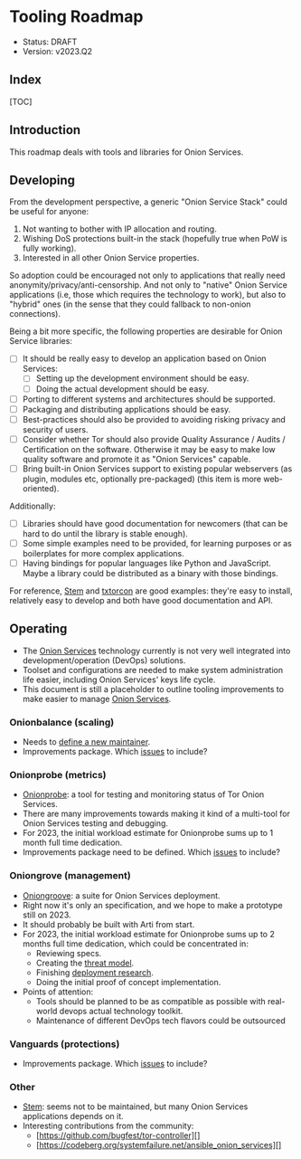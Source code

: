# Tooling Roadmap

* Status: DRAFT
* Version: v2023.Q2

## Index

[TOC]

## Introduction

This roadmap deals with tools and libraries for Onion Services.

## Developing

From the development perspective, a generic "Onion Service Stack" could be
useful for anyone:

1. Not wanting to bother with IP allocation and routing.
2. Wishing DoS protections built-in the stack (hopefully true when PoW
   is fully working).
3. Interested in all other Onion Service properties.

So adoption could be encouraged not only to applications that really
need anonymity/privacy/anti-censorship. And not only to "native"
Onion Service applications (i.e, those which requires the technology
to work), but also to "hybrid" ones (in the sense that they could
fallback to non-onion connections).

Being a bit more specific, the following properties are desirable
for Onion Service libraries:

* [ ] It should be really easy to develop an application based on Onion
      Services:
  * [ ] Setting up the development environment should be easy.
  * [ ] Doing the actual development should be easy.
* [ ] Porting to different systems and architectures should be supported.
* [ ] Packaging and distributing applications should be easy.
* [ ] Best-practices should also be provided to avoiding risking privacy and
      security of users.
* [ ] Consider whether Tor should also provide Quality Assurance / Audits /
      Certification on the software. Otherwise it may be easy to make low quality
      software and promote it as "Onion Services" capable.
* [ ] Bring built-in Onion Services support to existing popular webservers
      (as plugin, modules etc, optionally pre-packaged) (this item
      is more web-oriented).

Additionally:

* [ ] Libraries should have good documentation for newcomers (that can be
      hard to do until the library is stable enough).
* [ ] Some simple examples need to be provided, for learning purposes or
      as boilerplates for more complex applications.
* [ ] Having bindings for popular languages like Python and JavaScript.
      Maybe a library could be distributed as a binary with those bindings.

For reference, [Stem][] and [txtorcon][] are good examples: they're easy
to install, relatively easy to develop and both have good documentation
and API.

[Stem]: https://stem.torproject.org/
[txtorcon]: https://txtorcon.readthedocs.io/

## Operating

* The [Onion Services][] technology currently is not very well integrated into
  development/operation (DevOps) solutions.
* Toolset and configurations are needed to make system administration life
  easier, including Onion Services' keys life cycle.
* This document is still a placeholder to outline tooling improvements to make
  easier to manage [Onion Services][].

[Onion Services]: https://community.torproject.org/onion-services

### Onionbalance (scaling)

* Needs to [define a new maintainer](https://gitlab.torproject.org/tpo/core/onionbalance/-/issues/10).
* Improvements package. Which
  [issues](https://gitlab.torproject.org/tpo/core/onionbalance/-/issues) to
  include?

### Onionprobe (metrics)

* [Onionprobe][]: a tool for testing and monitoring status of Tor Onion Services.
* There are many improvements towards making it kind of a multi-tool for Onion Services testing and debugging.
* For 2023, the initial workload estimate for Onionprobe sums up to 1 month full time dedication.
* Improvements package need to be defined. Which
  [issues](https://gitlab.torproject.org/tpo/onion-services/onionprobe/-/issues)
  to include?

[Onionprobe]: https://tpo.pages.torproject.net/onion-services/onionprobe/

### Oniongrove (management)

* [Oniongroove][]: a suite for Onion Services deployment.
* Right now it's only an specification, and we hope to make a prototype still on 2023.
* It should probably be built with Arti from start.
* For 2023, the initial workload estimate for Onionprobe sums up to 2 months full time dedication,
  which could be concentrated in:
    * Reviewing specs.
    * Creating the [threat model](https://gitlab.torproject.org/tpo/onion-services/oniongroove/-/issues/2).
    * Finishing [deployment research](https://gitlab.torproject.org/tpo/onion-services/oniongroove/-/issues/1).
    * Doing the initial proof of concept implementation.
* Points of attention:
    * Tools should be planned to be as compatible as possible with real-world
      devops actual technology toolkit.
    * Maintenance of different DevOps tech flavors could be outsourced

[Oniongroove]: https://tpo.pages.torproject.net/onion-services/oniongroove/

### Vanguards (protections)

* Improvements package. Which
  [issues](https://github.com/mikeperry-tor/vanguards/issues) to include?

### Other

* [Stem][]: seems not to be maintained, but many Onion Services applications
  depends on it.
* Interesting contributions from the community:
    * [https://github.com/bugfest/tor-controller][]
    * [https://codeberg.org/systemfailure.net/ansible_onion_services][]

[Stem]: https://stem.torproject.org/
[https://github.com/bugfest/tor-controller]: https://github.com/bugfest/tor-controller
[https://codeberg.org/systemfailure.net/ansible_onion_services]: https://codeberg.org/systemfailure.net/ansible_onion_services
